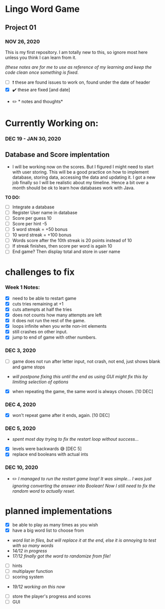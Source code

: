  # Lingo Word Game
 ## Project 01
 ### NOV 26, 2020

This is my first repository. I am totally new to this, so ignore most here unless you think I can learn from it.


*(these notes are for me to use as reference of my learning and keep the code clean once something is fixed.*
- [ ] :heavy_exclamation_mark: these are found issues to work on, found under the date of header
- [x] :heavy_check_mark: these are fixed [and date]
- :pencil2: * notes and thoughts*

# Currently Working on:
### DEC 19 - JAN 30, 2020
## Database and Score implentation
- I will be working now on the scores. But I figured I might need to start with user storing. This will be a good practice on how to implement database, storing data, accessing the data and updating it. I got a new job finally so I will be realistic about my timeline. Hence a bit over a month should be ok to learn how databases work with Java.

**TO DO:**
- [ ] Integrate a database 
- [ ] Register User name in database 
- [ ] Score per guess 10 
- [ ] Score per hint -5
- [ ] 5 word streak = +50 bonus
- [ ] 10 word streak = +100 bonus
- [ ] Words score after the 10th streak is 20 points instead of 10
- [ ] If streak finishes, then score per word is again 10
- [ ] End game? Then display total and store in user name

# challenges to fix
### Week 1 Notes:

- [x] need to be able to restart game
- [x] cuts tries remaining at +1
- [x] cuts attempts at half the tries
- [x] does not counts how many attempts are left
- [x] it does not run the rest of the game.
- [x] loops infinite when you write non-int elements
- [x] still crashes on other input.
- [x] jump to end of game with other numbers.

### DEC 3, 2020
- [ ] game does not run after letter input, not crash, not end, just shows blank and game stops
- *will postpone fixing this until the end as using GUI might fix this by limiting selection of options*

- [x] when repeating the game, the same word is always chosen. [10 DEC]

### DEC 4, 2020
- [x] won't repeat game after it ends, again. [10 DEC]

### DEC 5, 2020
- *spent most day trying to fix the restart loop without success...*

- [x] levels were backwards :sweat_smile: [DEC 5]
- [x] replace end booleans with actual ints

### DEC 10, 2020
- :pencil2: *I managed to run the restart game loop! It was simple... I was just ignoring converting the answer into Boolean! Now I still need to fix the random word to actually reset.*



# planned implementations
- [x] be able to play as many times as you wish
- [x] have a big word list to choose from
- *word list in files, but will replace it at the end, else it is annoying to test with so many words*
- *14/12 in progress*
- *17/12 finally got the word to randomize from file!*
- [ ] hints
- [ ] multiplayer function
- [ ] scoring system 
- *19/12 working on this now*
- [ ] store the player's progress and scores
- [ ] GUI
